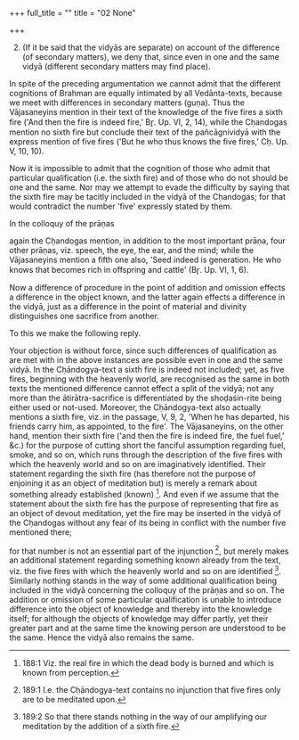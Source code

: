 +++
full_title = ""
title = "02 None"

+++


2. (If it be said that the vidyās are separate) on account of the difference (of secondary matters), we deny that, since even in one and the same vidyā (different secondary matters may find place).

In spite of the preceding argumentation we cannot admit that the different cognitions of Brahman are equally intimated by all Vedānta-texts, because we meet with differences in secondary matters (guṇa). Thus the Vājasaneyins mention in their text of the knowledge of the five fires a sixth fire ('And then the fire is indeed fire,' Br̥. Up. VI, 2, 14), while the Cḥandogas mention no sixth fire but conclude their text of the pañcāgnividyā with the express mention of five fires ('But he who thus knows the five fires,' Cḥ. Up. V, 10, 10).

Now it is impossible to admit that the cognition of those who admit that particular qualification (i.e. the sixth fire) and of those who do not should be one and the same. Nor may we attempt to evade the difficulty by saying that the sixth fire may be tacitly included in the vidyā of the Cḥandogas; for that would contradict the number 'five' expressly stated by them.

In the colloquy of the prāṇas

again the Cḥandogas mention, in addition to the most important prāṇa, four other prāṇas, viz. speech, the eye, the ear, and the mind; while the Vājasaneyins mention a fifth one also, 'Seed indeed is generation. He who knows that becomes rich in offspring and cattle' (Br̥. Up. VI, 1, 6).

Now a difference of procedure in the point of addition and omission effects a difference in the object known, and the latter again effects a difference in the vidyā, just as a difference in the point of material and divinity distinguishes one sacrifice from another.

To this we make the following reply.

Your objection is without force, since such differences of qualification as are met with in the above instances are possible even in one and the same vidyā. In the Cḥāndogya-text a sixth fire is indeed not included; yet, as five fires, beginning with the heavenly world, are recognised as the same in both texts the mentioned difference cannot effect a split of the vidyā; not any more than the ātirātra-sacrifice is differentiated by the shoḍaśin-rite being either used or not-used. Moreover, the Cḥāndogya-text also actually mentions a sixth fire, viz. in the passage, V, 9, 2, 'When he has departed, his friends carry him, as appointed, to the fire'. The Vājasaneyins, on the other hand, mention their sixth fire ('and then the fire is indeed fire, the fuel fuel,' &c.) for the purpose of cutting short the fanciful assumption regarding fuel, smoke, and so on, which runs through the description of the five fires with which the heavenly world and so on are imaginatively identified. Their statement regarding the sixth fire (has therefore not the purpose of enjoining it as an object of meditation but) is merely a remark about something already established (known) [^fn_125]. And even if we assume that the statement about the sixth fire has the purpose of representing that fire as an object of devout meditation, yet the fire may be inserted in the vidyā of the Cḥandogas without any fear of its being in conflict with the number five mentioned there;

[^fn_125]: 188:1 Viz. the real fire in which the dead body is burned and which is known from perception.

for that number is not an essential part of the injunction [^fn_126], but merely makes an additional statement regarding something known already from the text, viz. the five fires with which the heavenly world and so on are identified [^fn_127]. Similarly nothing stands in the way of some additional qualification being included in the vidyā concerning the colloquy of the prāṇas and so on. The addition or omission of some particular qualification is unable to introduce difference into the object of knowledge and thereby into the knowledge itself; for although the objects of knowledge may differ partly, yet their greater part and at the same time the knowing person are understood to be the same. Hence the vidyā also remains the same.

[^fn_126]: 189:1 I.e. the Cḥāndogya-text contains no injunction that five fires only are to be meditated upon.

[^fn_127]: 189:2 So that there stands nothing in the way of our amplifying our meditation by the addition of a sixth fire.

